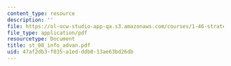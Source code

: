 ```yaml
---
content_type: resource
description: ''
file: https://ol-ocw-studio-app-qa.s3.amazonaws.com/courses/1-46-strategic-management-in-the-design-and-construction-value-chain-fall-2003/47af2db3f835a1edddb013ae63bd26db_st_08_info_advan.pdf
file_type: application/pdf
resourcetype: Document
title: st_08_info_advan.pdf
uid: 47af2db3-f835-a1ed-ddb0-13ae63bd26db
---
```


